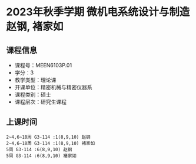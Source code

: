 # 2023年秋季学期 微机电系统设计与制造 赵钢, 褚家如






## 课程信息

- 课程号：MEEN6103P.01
- 学分：3
- 教学类型：理论课
- 开课单位：精密机械与精密仪器系
- 课程类别：硕士
- 课程层次：研究生课程

## 上课时间

```
2~4,6~18周 G3-114 :1(8,9,10) 赵钢
2~4,6~18周 G3-114 :1(8,9,10) 褚家如
5周 G3-114 :6(8,9,10) 赵钢
5周 G3-114 :6(8,9,10) 褚家如
```

